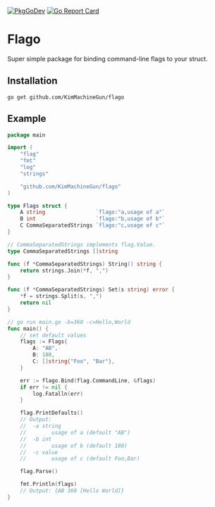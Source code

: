 [![PkgGoDev](https://pkg.go.dev/badge/KimMachineGun/flago)](https://pkg.go.dev/KimMachineGun/flago)
[![Go Report Card](https://goreportcard.com/badge/github.com/KimMachineGun/flago)](https://goreportcard.com/report/github.com/KimMachineGun/flago)
# Flago
Super simple package for binding command-line flags to your struct.

## Installation
```
go get github.com/KimMachineGun/flago
```

## Example
```go
package main

import (
	"flag"
	"fmt"
	"log"
	"strings"

	"github.com/KimMachineGun/flago"
)

type Flags struct {
	A string                `flago:"a,usage of a"`
	B int                   `flago:"b,usage of b"`
	C CommaSeparatedStrings `flago:"c,usage of c"`
}

// CommaSeparatedStrings implements flag.Value.
type CommaSeparatedStrings []string

func (f *CommaSeparatedStrings) String() string {
	return strings.Join(*f, ",")
}

func (f *CommaSeparatedStrings) Set(s string) error {
	*f = strings.Split(s, ",")
	return nil
}

// go run main.go -b=360 -c=Hello,World
func main() {
	// set default values
	flags := Flags{
		A: "AB",
		B: 180,
		C: []string{"Foo", "Bar"},
	}

	err := flago.Bind(flag.CommandLine, &flags)
	if err != nil {
		log.Fatalln(err)
	}

	flag.PrintDefaults()
	// Output:
	// 	-a string
	//        usage of a (default "AB")
	//  -b int
	//        usage of b (default 180)
	//  -c value
	//        usage of c (default Foo,Bar)

	flag.Parse()

	fmt.Println(flags)
	// Output: {AB 360 [Hello World]}
}
```
